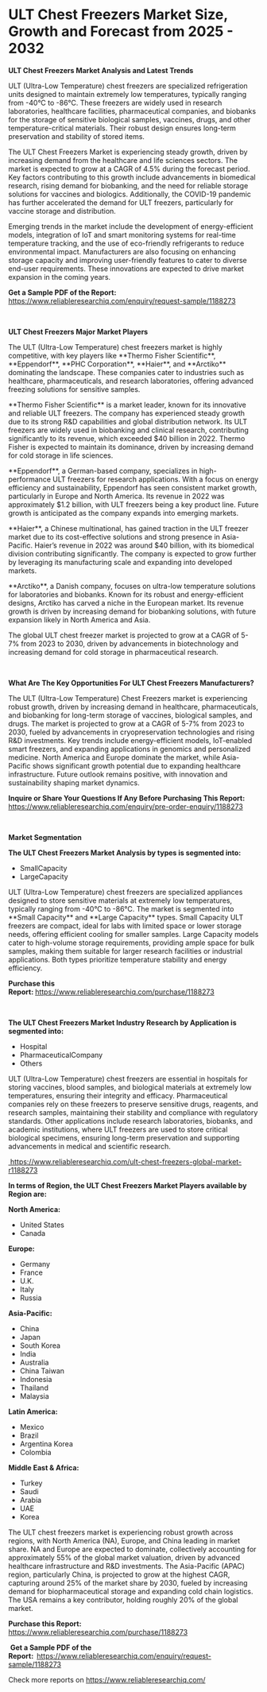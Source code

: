 <p><h1>ULT Chest Freezers Market Size, Growth and Forecast from 2025 - 2032</h1></p><p><strong>ULT Chest Freezers Market Analysis and Latest Trends</strong></p>
<p><p>ULT (Ultra-Low Temperature) chest freezers are specialized refrigeration units designed to maintain extremely low temperatures, typically ranging from -40°C to -86°C. These freezers are widely used in research laboratories, healthcare facilities, pharmaceutical companies, and biobanks for the storage of sensitive biological samples, vaccines, drugs, and other temperature-critical materials. Their robust design ensures long-term preservation and stability of stored items.</p><p>The ULT Chest Freezers Market is experiencing steady growth, driven by increasing demand from the healthcare and life sciences sectors. The market is expected to grow at a CAGR of 4.5% during the forecast period. Key factors contributing to this growth include advancements in biomedical research, rising demand for biobanking, and the need for reliable storage solutions for vaccines and biologics. Additionally, the COVID-19 pandemic has further accelerated the demand for ULT freezers, particularly for vaccine storage and distribution.</p><p>Emerging trends in the market include the development of energy-efficient models, integration of IoT and smart monitoring systems for real-time temperature tracking, and the use of eco-friendly refrigerants to reduce environmental impact. Manufacturers are also focusing on enhancing storage capacity and improving user-friendly features to cater to diverse end-user requirements. These innovations are expected to drive market expansion in the coming years.</p></p>
<p><strong>Get a Sample PDF of the Report:&nbsp;</strong> <a href="https://www.reliableresearchiq.com/enquiry/request-sample/1188273?utm_campaign=1123&utm_medium=2&utm_source=Github&utm_content=ia&utm_term=20012025&utm_id=ult-chest-freezers">https://www.reliableresearchiq.com/enquiry/request-sample/1188273</a></p>
<p>&nbsp;</p>
<p><strong>ULT Chest Freezers Major Market Players</strong></p>
<p><p>The ULT (Ultra-Low Temperature) chest freezers market is highly competitive, with key players like **Thermo Fisher Scientific**, **Eppendorf**, **PHC Corporation**, **Haier**, and **Arctiko** dominating the landscape. These companies cater to industries such as healthcare, pharmaceuticals, and research laboratories, offering advanced freezing solutions for sensitive samples.</p><p>**Thermo Fisher Scientific** is a market leader, known for its innovative and reliable ULT freezers. The company has experienced steady growth due to its strong R&D capabilities and global distribution network. Its ULT freezers are widely used in biobanking and clinical research, contributing significantly to its revenue, which exceeded $40 billion in 2022. Thermo Fisher is expected to maintain its dominance, driven by increasing demand for cold storage in life sciences.</p><p>**Eppendorf**, a German-based company, specializes in high-performance ULT freezers for research applications. With a focus on energy efficiency and sustainability, Eppendorf has seen consistent market growth, particularly in Europe and North America. Its revenue in 2022 was approximately $1.2 billion, with ULT freezers being a key product line. Future growth is anticipated as the company expands into emerging markets.</p><p>**Haier**, a Chinese multinational, has gained traction in the ULT freezer market due to its cost-effective solutions and strong presence in Asia-Pacific. Haier’s revenue in 2022 was around $40 billion, with its biomedical division contributing significantly. The company is expected to grow further by leveraging its manufacturing scale and expanding into developed markets.</p><p>**Arctiko**, a Danish company, focuses on ultra-low temperature solutions for laboratories and biobanks. Known for its robust and energy-efficient designs, Arctiko has carved a niche in the European market. Its revenue growth is driven by increasing demand for biobanking solutions, with future expansion likely in North America and Asia.</p><p>The global ULT chest freezer market is projected to grow at a CAGR of 5-7% from 2023 to 2030, driven by advancements in biotechnology and increasing demand for cold storage in pharmaceutical research.</p></p>
<p>&nbsp;</p>
<p><strong>What Are The Key Opportunities For ULT Chest Freezers Manufacturers?</strong></p>
<p><p>The ULT (Ultra-Low Temperature) Chest Freezers market is experiencing robust growth, driven by increasing demand in healthcare, pharmaceuticals, and biobanking for long-term storage of vaccines, biological samples, and drugs. The market is projected to grow at a CAGR of 5-7% from 2023 to 2030, fueled by advancements in cryopreservation technologies and rising R&D investments. Key trends include energy-efficient models, IoT-enabled smart freezers, and expanding applications in genomics and personalized medicine. North America and Europe dominate the market, while Asia-Pacific shows significant growth potential due to expanding healthcare infrastructure. Future outlook remains positive, with innovation and sustainability shaping market dynamics.</p></p>
<p><strong>Inquire or Share Your Questions If Any Before Purchasing This Report:</strong> <a href="https://www.reliableresearchiq.com/enquiry/pre-order-enquiry/1188273?utm_campaign=1123&utm_medium=2&utm_source=Github&utm_content=ia&utm_term=20012025&utm_id=ult-chest-freezers">https://www.reliableresearchiq.com/enquiry/pre-order-enquiry/1188273</a></p>
<p>&nbsp;</p>
<p><strong>Market Segmentation</strong></p>
<p><strong>The ULT Chest Freezers Market Analysis by types is segmented into:</strong></p>
<p><ul><li>SmallCapacity</li><li>LargeCapacity</li></ul></p>
<p><p>ULT (Ultra-Low Temperature) chest freezers are specialized appliances designed to store sensitive materials at extremely low temperatures, typically ranging from -40°C to -86°C. The market is segmented into **Small Capacity** and **Large Capacity** types. Small Capacity ULT freezers are compact, ideal for labs with limited space or lower storage needs, offering efficient cooling for smaller samples. Large Capacity models cater to high-volume storage requirements, providing ample space for bulk samples, making them suitable for larger research facilities or industrial applications. Both types prioritize temperature stability and energy efficiency.</p></p>
<p><strong>Purchase this Report:&nbsp;</strong><a href="https://www.reliableresearchiq.com/purchase/1188273?utm_campaign=1123&utm_medium=2&utm_source=Github&utm_content=ia&utm_term=20012025&utm_id=ult-chest-freezers">https://www.reliableresearchiq.com/purchase/1188273</a></p>
<p>&nbsp;</p>
<p><strong>The ULT Chest Freezers Market Industry Research by Application is segmented into:</strong></p>
<p><ul><li>Hospital</li><li>PharmaceuticalCompany</li><li>Others</li></ul></p>
<p><p>ULT (Ultra-Low Temperature) chest freezers are essential in hospitals for storing vaccines, blood samples, and biological materials at extremely low temperatures, ensuring their integrity and efficacy. Pharmaceutical companies rely on these freezers to preserve sensitive drugs, reagents, and research samples, maintaining their stability and compliance with regulatory standards. Other applications include research laboratories, biobanks, and academic institutions, where ULT freezers are used to store critical biological specimens, ensuring long-term preservation and supporting advancements in medical and scientific research.</p></p>
<p><a href="https://www.reliableresearchiq.com/ult-chest-freezers-global-market-r1188273?utm_campaign=1123&utm_medium=2&utm_source=Github&utm_content=ia&utm_term=20012025&utm_id=ult-chest-freezers">&nbsp;https://www.reliableresearchiq.com/ult-chest-freezers-global-market-r1188273</a></p>
<p><strong>In terms of Region, the ULT Chest Freezers Market Players available by Region are:</strong></p>
<p>
    <p> <strong> North America: </strong>
        <ul>
            <li>United States</li>
            <li>Canada</li>
        </ul>
        </p> 
    <p> <strong> Europe: </strong>
        <ul>
            <li>Germany</li>
            <li>France</li>
            <li>U.K.</li>
            <li>Italy</li>
            <li>Russia</li>
        </ul>
        </p> 
    <p> <strong> Asia-Pacific: </strong>
        <ul>
            <li>China</li>
            <li>Japan</li>
            <li>South Korea</li>
            <li>India</li>
            <li>Australia</li>
            <li>China Taiwan</li>
            <li>Indonesia</li>
            <li>Thailand</li>
            <li>Malaysia</li>
        </ul>
        </p> 
    <p> <strong> Latin America: </strong>
        <ul>
            <li>Mexico</li>
            <li>Brazil</li>
            <li>Argentina Korea</li>
            <li>Colombia</li>
        </ul>
        </p> 
    <p> <strong> Middle East & Africa: </strong>
        <ul>
            <li>Turkey</li>
            <li>Saudi</li>
            <li>Arabia</li>
            <li>UAE</li>
            <li>Korea</li>
        </ul>
    </p>
    </p>
<p><p>The ULT chest freezers market is experiencing robust growth across regions, with North America (NA), Europe, and China leading in market share. NA and Europe are expected to dominate, collectively accounting for approximately 55% of the global market valuation, driven by advanced healthcare infrastructure and R&D investments. The Asia-Pacific (APAC) region, particularly China, is projected to grow at the highest CAGR, capturing around 25% of the market share by 2030, fueled by increasing demand for biopharmaceutical storage and expanding cold chain logistics. The USA remains a key contributor, holding roughly 20% of the global market.</p></p>
<p><strong>Purchase this Report: </strong><a href="https://www.reliableresearchiq.com/purchase/1188273?utm_campaign=1123&utm_medium=2&utm_source=Github&utm_content=ia&utm_term=20012025&utm_id=ult-chest-freezers">https://www.reliableresearchiq.com/purchase/1188273</a></p>
<p>&nbsp;<strong>Get a Sample PDF of the Report:&nbsp;&nbsp;</strong><a href="https://www.reliableresearchiq.com/enquiry/request-sample/1188273?utm_campaign=1123&utm_medium=2&utm_source=Github&utm_content=ia&utm_term=20012025&utm_id=ult-chest-freezers">https://www.reliableresearchiq.com/enquiry/request-sample/1188273</a></p>
<p><strong></strong></p>
<p>Check more reports on <a href="https://www.reliableresearchiq.com/?utm_campaign=1123&utm_medium=2&utm_source=Github&utm_content=ia&utm_term=20012025&utm_id=ult-chest-freezers">https://www.reliableresearchiq.com/</a></p>